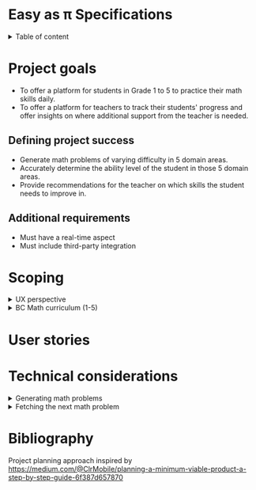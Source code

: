 # Easy as π Specifications

<details>
<summary>Table of content</summary>
- [Easy as π Specifications](#easy-as-%cf%80-specifications)
- [Project goals](#project-goals)
  - [Defining project success](#defining-project-success)
  - [Additional requirements](#additional-requirements)
- [Scoping](#scoping)
  - [UX perspective](#ux-perspective)
    - [Personas](#personas)
    - [Brainstorming user actions](#brainstorming-user-actions)
    - [Pains and gains](#pains-and-gains)
    - [Opportunity statements](#opportunity-statements)
  - [BC Math curriculum (Grade 1 to 5)](#bc-math-curriculum-grade-1-to-5)
- [User stories](#user-stories)
- [Technical considerations](#technical-considerations)
  - [Generating math problems](#generating-math-problems)
      - [Number generation](#number-generation)
      - [Difficulty score](#difficulty-score)
      - [Hashing](#hashing)
      - [Problem template](#problem-template)
  - [Fetching the next math problem](#fetching-the-next-math-problem)
    - [API](#api)
- [Bibliography](#bibliography)
</details>

# Project goals

- To offer a platform for students in Grade 1 to 5 to practice their math skills daily.
- To offer a platform for teachers to track their students' progress and offer insights
on where additional support from the teacher is needed.

##  Defining project success

- Generate math problems of varying difficulty in 5 domain areas.
- Accurately determine the ability level of the student in those 5 domain areas.
- Provide recommendations for the teacher on which skills the student needs to improve in.

## Additional requirements

- Must have a real-time aspect
- Must include third-party integration

# Scoping

<details>
<summary>UX perspective</summary>

## UX perspective

### Personas

**Students**

<details>
<summary>Ewen (Grade 3 student)</summary>
Ewen loves video games and can quickly get addicted to games on his parent's phones.
He is not very interested in school and lags behing compared to his classmates.
</details>
<details>
<summary>Enora (Grade 5 student)</summary>
Enora generally likes school, but thinks she is not good at math. She rapidly gives up
on math problems, and think she will never improve. At school, she prefers arts and English class.
</details>

<details>
<summary>Gareth (Grade 1 student)</summary>
Gareth loves the thrill of solving puzzles. He is considered brilliant at school, and is quite bored in 
class.
</details>

**Teacher**

<details>
<summary>Jess (Grade 3 teacher)</summary>
Jess is a teacher in a class of 32 students. She struggles to find time to help all her students individually and
she is worried that if she spent more time, the rest of her class would not do anything productive.
</details>

<details>
<summary>George (Grade 5 teacher for students with disabilities)</summary>
George has 5 students in his class with varying levels of cognitive disabilities. His students are generally quite
attentive, but their knowledge and skill level are quite different, and he sometimes has difficulty making his classes
interesting and interactive.
</details>

<details>
<summary>Annie (Parent of a Grade 2 student)</summary>
Annie is a consultant in an engineering firm and has difficulty coming home early most days of the week. She
wants to make sure her son gets enough practice in mathematics to make sure he does well in school.
She wants him to learn how to study, but she doesn't know where to start and is often not around to help him.
</details>

### Brainstorming user actions

| User     | Actions                                                     | Story Ending                                   |
| -------- | ----------------------------------------------------------- | ---------------------------------------------- |
| Students | S1 - Join a teacher virtual classroom                       | Successfully complete the daily set            |
|          | S2 - Work on a daily math set                               | Get feedback on what to work next              |
|          | S3 - Ask for help from their teacher                        |                                                |
|          | S4 - Access learning material to solve a particular problem |                                                |
|          | S5 - Track their success rate                               |                                                |
|          |                                                             |                                                |
| Teachers | T1 - Create a virtual classroom                             | Know the deficiencies of each student          |
|          | T2 - Prepare the content of the daily math set              | Get recommendations on which area is deficient |
|          | T3 - View individual student progress in each domain area   |                                                |
|          | T4 - View recommendations                                   |                                                |
|          | T5 - Respond to students' request for help                  |                                                |
|          | T6 - Add recommended learning material                      |                                                |

\* italicized actions are not being considered for MVP

### Pains and gains

| Pain                                      | Action      | Gain                                      |
| ----------------------------------------- | ----------- | ----------------------------------------- |
| Authentication is difficult               | S1 T1       | Quickly get set up on the app             |
| Getting students on the app is difficult  | S1 T1       | Quickly get set up on the app             |
| Running out of math problems              | S2          | Enough problems for practice              |
| Problems are too difficult                | S2 S3 S4 S5 | Improved learning                         |
| Need practice in certain areas            | S2 S5       | Improved learning                         |
| Need help on math problems                | S3 S4       | Improved learning                         |
| Understanding how well you are performing | S5          | Increased retention and improved learning |
| Lose interest in the app                  | S2 S5       | Increased retention and better data       |
| Know what students need help on           | T3 T4 T5    | Adjust teaching approach                  |
| Adapt the app to current class progress   | T2 T6       | Adjust teaching approach                  |
| Know which students are ahead/lagging     | T3 T4       | Know which students to focus on           |

### Opportunity statements

- How might we make authenticating simple for students?
- How might we make creating a classroom simple for teachers?
- How might we provide enough math problems for students to practice on?
- How might we make sure that the problems are at the correct level of difficulty?
- How might we adapt the app to particular student's deficiencies?
- How can we inform students regarding their performance?
- How can we ensure that students remain engaged in the app ?
- How can we inform the teacher on the areas that students need more help?
- How can we inform the teacher on the students that are ahead/behind the rest of the class?
- How can we let the teacher influence the problems the students are working on?
</details>

<details>
<summary>BC Math curriculum (1-5)</summary>

## BC Math curriculum (Grade 1 to 5)

The BC math curriculum from grade 1 to 5 is focused on building mathematic literacy in the following areas:

- Counting, and number decomposition
- Fractions and decimals
- Patterns (repeating, increasing, decreasing)
- Addition, substraction, multiplication and division
- Financial literacy
- Equations with an unknown number
- Probability
- 2D shapes (describing them, perimeter)

Generally, those concepts remain in focus for each year level, with increased complexity. The curriculum is very precise
regarding the scope of learning for each year level (eg. addition to 20 in Grade 1).

This information could be used to determine which problem to show to students based on their estimated year level.

More information can be found here: https://curriculum.gov.bc.ca/curriculum/mathematics/

</details>

# User stories

# Technical considerations

<details>
<summary>
Generating math problems
</summary>

## Generating math problems

This is the most critical piece of this project. Hence, effort should be made to
ensure this part of the project is extensible without modification to the rest
of the project.

#### Number generation

_“In mathematics the art of asking questions is more valuable than solving
problems” — Cantor (1867)_

For this project, we can look at what the literature has to say about
mathematical problem generation.

An interesting book, called _The Art of Problem Posing_, explores the idea of
problems as being defined by a list of attributes. Comprehension of the problem
can be achieved by changing the attributes. We could perhaps use this idea for
generating mathematical problems of increasing difficulty, by identifying
attributes of a problem and changing them to create new problems.

For example:

-   All values are positive, some values are positive, all values are negative
-   There are two terms at the left of the equal sign, three, four

Attributes can be represented by a set of numerical variables and their domain. A particular combination
of values for each variable can be assigned a certain difficulty score. We can then
use an optimization algorithm to find the attributes that match as closely the targetted difficulty
score.

A likely candidate for an optimization algorithm is gradient descent with simulated annealing.
This approach starts with a random assignment and greedily attempts to find the best assignment (that is an assignment with
the requested difficulty score). A quick implementation has shown good results and performance for two variables.

http://www.cs.cmu.edu/afs/cs.cmu.edu/project/learn-43/lib/photoz/.g/web/glossary/anneal.html
http://www.cleveralgorithms.com/nature-inspired/physical/simulated_annealing.html

The result of this algorithm is an array of values, which can then be inserted into a string template.

#### Difficulty score

The challenge is to be able to determine which numerical values to select. We describe an assignment through its
difficulty score, generated by a difficulty function. The implementation of this function is critical to ensure
the success of this project.

A prototype using a neural net has shown promising results and could be worth exploring. The simple solution would be
to hard code rules in the implementation.

It is important to note that the optimization algorithm may not be able to find the best solution depending
on the output of the difficulty function.

Simple Solution:
Looking at this website: https://ca.ixl.com/math/, I found the curriculum for grades 1 through 5. Looking at only addition
right now I have determined these to be the following difficulty tiers. The idea is that each grade has 3 tiers: easy,
medium and hard. There would be overlap, for example the hardest tier of grade 1, would be the same as the easiest tier
of grade 2. I have broken it down into 11 difficulty tiers as follows:
1)  adding 0,1,2 to numbers up to 10                                        (g1 easy)
2)  adding 3,4,5 to numbers up to 10                                        (g1 medium)
3)  adding 6,7,8,9 to numbers up to 10                                      (g1 hard, g2 easy)
4)  adding two or three numbers, up to 2 digits, of multiples of 5 or 10    (g2 medium)
5)  adding two or three numbers, up to 2 digits                             (g2 hard, g3 easy)
6)  adding two numbers, up to 3 digits                                      (g3 medium)
7)  adding three numbers, up to 3 digits                                    (g3 hard, g4 easy)
8)  adding two numbers, up to 4 digits                                      (g4 medium)
9)  adding two numbers, up to 5 digits                                      (g4 hard, g5 easy)
10) adding two numbers, up to 6 digits                                      (g5 medium)
11) adding two numbres, up to 7 digits                                      (g5 hard)

This would be a rule set of difficulty.

#### Hashing

We will guarrantee some determinism in problem generation by using a seed. By using the same seed and
the same difficulty score, we can guarrantee we can arrive to the same result.

#### Problem template

Using value assignments from the step described above, a template function will return an object
representing a math problem. This object should include the problem, solution with steps, 
difficulty score, and seed.

```typescript
interface IMathProblem {
    problemType: string;
    problem: string;
    solution: string[];
    difficulty: number;
    seed: string;
}
```

The template should be a function accepting an array of values. It is responsible for
incorporating the values inside a string representing the math problem. It may derive
additional values if necessary (for example to generate a polynomial when given the
value of the factors).  

</details>


<details>
<summary>
Fetching the next math problem
</summary>

## Fetching the next math problem

Steps:
1.  - Async generate 500 (tbd) problems of each tier and save them in db
    - In db, have a collection of addition problems for example, have 1 document for each difficulty tier 
      with an array that contains the problems
2.  - Each userUid has a map containing their current difficulty level for each problem type
    - Each userUid has a points metric for each problem type which counts the number of problems they 
      got right
3.  - GET is called for a given userUid. It returns a random problem (for now only addition) with difficulty
      matching their current difficulty level. Increment problem index
    - By random problem I mean we look into the collection, find the problem type, find the right difficulty
      then take a random problem. If we have enough problems stored (500+ then the chance of duplicates will
      be pretty low)
4.  - POST is called telling the server if they got it right or wrong. If they get it right, their points
      metric for that problem goes up by 1
    - If they get it wrong it goes down by 2. When they get to 10, they graduate up to the next level and 
      their points metric is reset to 0. If they get to -1, the get demoted to the previous difficulty and 
      their points is set to 10. If they are at difficulty level 1 keep them there
5.  - GET is called again taking us back to step 3

### API

1.  `GET math-problems/nextProblem?previousResult={previousResult}`

    - Description:    Retrieves the next problem for a specific user based on their result of the previous problem
    - URL:            http://Dunno.com/math-problems/nextProblem?previousResult={previousResult}
    - Headers:        
        ```json
        {
            "userUid": <UUID>
        }
        ```

    - Response:       
        - `HTTP/1.1 200 OK`
            ```json 
            {
                "problemArchetype": "arithmetic",
                "problemType": "addition",
                "problem": "3 + 4 =",
                "solution": ["7"],
                "difficulty": 10,
                "seed": someHash
            }
            ```

        - `HTTP/1.1 400 Bad Request`
            *  when "previousResult" is missing
            *  when "previousResult" is not "correct" or "incorrect"

        - `HTTP/1.1 404 Not Found`
            *  when userUid is not found

        - `HTTP/1.1 500 Internal Server Error`
    

    - Notes:          
        *  "solution" is an array because we could support solution steps in the future
        *  "difficulty" is an arbitray number right now, we still need to define the scale of 
           this and what it means. For now it will just be the average of the numbers on the
           left side of the equation
        *  The next problem will be 1 of 2. Either a harder one or an easier one. This is 
           based on "previousResult". If student got the previous problem correct, the next will
           be harder and vise versa
        *  Asynchrously, 2 potential next math problems will be generated after every call of this endpoint.
           One easier problem for if user gets previous problem wrong, another harder problem for it user gets
           previous problem correct. This will speed up this endpoint, but we will handle this later


2.  `POST math-problems/newTemplate`
   
    - Description:    Inserts a new problem template into the database. *This should be used internally only, not by the app*
    - URL:            http://Dunno.com/math-problems/newTemplate
    - Headers:        `N/A`

    - Request Body:
        ```json
        {
            "problemArchetype": "Arithmetic",
            "problemType": "subtraction",
            "operators": ["-"],
        }
        ```

    - Response: 
        - `HTTP/1.1 201 Created`
            *  problem template successfully saved in db
                    
        - `HTTP/1.1 400 Bad Request`
            *  when any of the fields in the request body are invalid or insufficient given the "problemArchetype"
    
        - `HTTP/1.1 500 Internal Server Error`

    - Notes:          
        *  "problemArchetype" is required because in future different types of problems could be supported. For       
            example: area questions, equation questions, fraction questions. The other fields will likely be different
            based on the "problemArchetype". For example an area question will not require "operators"
        *  The reason I chose this format instead of inputting a string temple like "x - y =" is because we could have
            any number of operands. Also for a problem that tests BEDMAS (4 + (15/3)) we could have operators or brackets
            in any place
    

3.  GET math-problems/allTemplates

    - Description:    Gets all problem templates in the database *This should be used interally only, not by the app*
    - URL:            http://Dunno.com/math-problems/allTemplates
    - Headers:        `N/A`

    - Response: 
        - `HTTP/1.1 200 OK`
            ```json 
            {
                "arithmetic": [
                    {
                        "problemType": "addition",
                        "operators": ["+"]
                    },
                    {
                        "problemType": "subtraction",
                        "operators": ["-"]
                    },
                    {
                        "problemType": "multiplication",
                        "operators": ["*"]
                    },
                    {
                        "problemType": "division",
                        "operators": ["/"]
                    },
                    {
                        "problemType": "bedmas",
                        "operators": ["+", "-", "*", "/", "^", "(", ")"]
                    }
                ],
                "fractions": [
                    {
                        "problemType": "addition",
                        "operators": ["+"]
                    }
                ],
                "Geometry": [
                    {
                        "problemType": "area",
                        "shape": ["circle", "square", "rectangle", "triangle"]
                    }
                ]
            }
            ```
</details>



# Bibliography

Project planning approach inspired by https://medium.com/@ClrMobile/planning-a-minimum-viable-product-a-step-by-step-guide-6f387d657870

